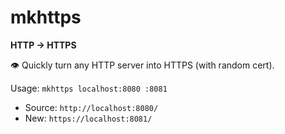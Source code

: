 # mkhttps

__HTTP → HTTPS__

👁 Quickly turn any HTTP server into HTTPS (with random cert).

Usage: `mkhttps localhost:8080 :8081`
 - Source: `http://localhost:8080/`
 - New: `https://localhost:8081/`
